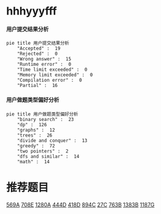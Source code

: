 # hhhyyyfff

<!-- tabs:start -->



#### **用户提交结果分析**

```mermaid
pie title 用户提交结果分析
    "Accepted" :  19
    "Rejected" :  0
    "Wrong answer" :  15
    "Runtime error" :  0
    "Time limit exceeded" :  0
    "Memory limit exceeded" :  0
    "Compilation error" :  0
    "Partial" :  16
```

#### **用户做题类型偏好分析**

```mermaid
pie title 用户做题类型偏好分析
    "binary search" :  23
    "dp" :  126
    "graphs" :  12
    "trees" :  26
    "divide and conquer" :  13
    "greedy" :  72
    "two pointers" :  2
    "dfs and similar" :  14
    "math" :  14
```



<!-- tabs:end -->
# 推荐题目
[569A](https://codeforces.com/contest/569/problem/A)
[708E](https://codeforces.com/contest/708/problem/E)
[1280A](https://codeforces.com/contest/1280/problem/A)
[444D](https://codeforces.com/contest/444/problem/D)
[418D](https://codeforces.com/contest/418/problem/D)
[894C](https://codeforces.com/contest/894/problem/C)
[27C](https://codeforces.com/contest/27/problem/C)
[763B](https://codeforces.com/contest/763/problem/B)
[1383B](https://codeforces.com/contest/1383/problem/B)
[1187G](https://codeforces.com/contest/1187/problem/G)
